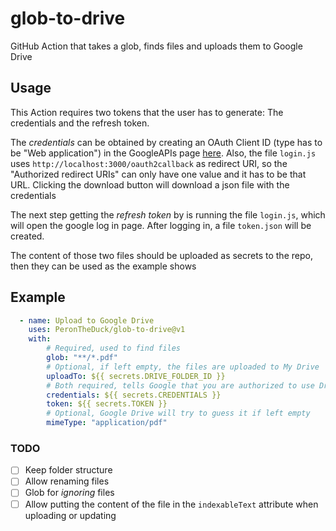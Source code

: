 
# glob-to-drive

GitHub Action that takes a glob, finds files and uploads them to Google Drive

## Usage

This Action requires two tokens that the user has to generate: The credentials and the refresh token.

The _credentials_ can be obtained by creating an OAuth Client ID (type has to be "Web application") in the GoogleAPIs page [here](https://console.developers.google.com/apis/credentials). Also, the file `login.js` uses `http://localhost:3000/oauth2callback` as redirect URI, so the "Authorized redirect URIs" can only have one value and it has to be that URL. Clicking the download button will download a json file with the credentials

The next step getting the _refresh token_ by is running the file `login.js`, which will open the google log in page. After logging in, a file `token.json` will be created.

The content of those two files should be uploaded as secrets to the repo, then they can be used as the example shows

## Example

```yml
  - name: Upload to Google Drive
    uses: PeronTheDuck/glob-to-drive@v1
    with:
        # Required, used to find files
        glob: "**/*.pdf"
        # Optional, if left empty, the files are uploaded to My Drive
        uploadTo: ${{ secrets.DRIVE_FOLDER_ID }}
        # Both required, tells Google that you are authorized to use Drive
        credentials: ${{ secrets.CREDENTIALS }}
        token: ${{ secrets.TOKEN }}
        # Optional, Google Drive will try to guess it if left empty
        mimeType: "application/pdf"
```

### TODO

- [ ] Keep folder structure
- [ ] Allow renaming files
- [ ] Glob for _ignoring_ files
- [ ] Allow putting the content of the file in the `indexableText` attribute when uploading or updating